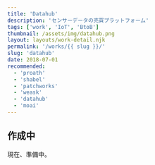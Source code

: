 ```yaml
---
title: 'Datahub'
description: 'センサーデータの売買プラットフォーム'
tags: ['work', 'IoT', 'BtoB']
thumbnail: /assets/img/datahub.png
layout: layouts/work-detail.njk
permalink: '/works/{{ slug }}/'
slug: 'datahub'
date: 2018-07-01
recommended:
  - 'proath'
  - 'shabel'
  - 'patchworks'
  - 'weask'
  - 'datahub'
  - 'moai'
---
```


## 作成中

現在、準備中。
